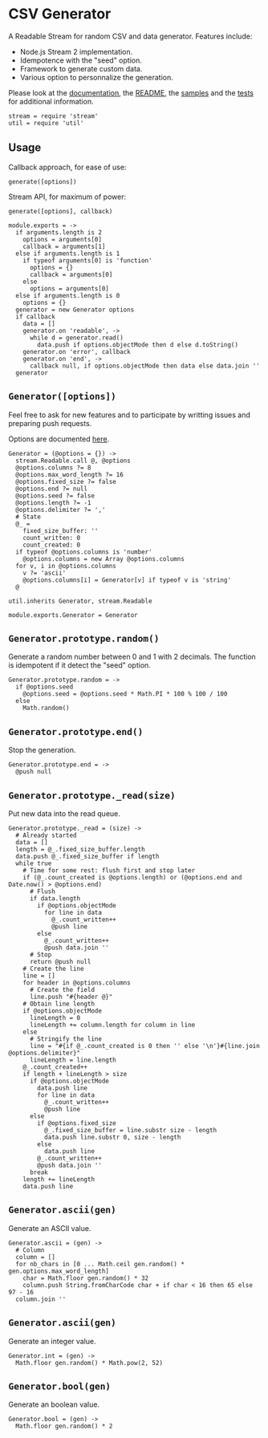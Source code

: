 

# CSV Generator

A Readable Stream for random CSV and data generator. Features include:   

*   Node.js Stream 2 implementation.   
*   Idempotence with the "seed" option.    
*   Framework to generate custom data.   
*   Various option to personnalize the generation.   

Please look at the [documentation], the [README], the [samples] and the 
[tests] for additional information.

    stream = require 'stream'
    util = require 'util'

## Usage

Callback approach, for ease of use:   

`generate([options])`   

Stream API, for maximum of power:   

`generate([options], callback)`   

    module.exports = ->
      if arguments.length is 2
        options = arguments[0]
        callback = arguments[1]
      else if arguments.length is 1
        if typeof arguments[0] is 'function'
          options = {}
          callback = arguments[0]
        else 
          options = arguments[0]
      else if arguments.length is 0
        options = {}
      generator = new Generator options
      if callback
        data = []
        generator.on 'readable', ->
          while d = generator.read()
            data.push if options.objectMode then d else d.toString()
        generator.on 'error', callback
        generator.on 'end', ->
          callback null, if options.objectMode then data else data.join ''
      generator

## `Generator([options])`

Feel free to ask for new features and to participate by writting issues and 
preparing push requests.

Options are documented [here](http://csv.adaltas.com/generate/).

    Generator = (@options = {}) ->
      stream.Readable.call @, @options
      @options.columns ?= 8
      @options.max_word_length ?= 16
      @options.fixed_size ?= false
      @options.end ?= null
      @options.seed ?= false
      @options.length ?= -1
      @options.delimiter ?= ','
      # State
      @_ =
        fixed_size_buffer: ''
        count_written: 0
        count_created: 0
      if typeof @options.columns is 'number'
        @options.columns = new Array @options.columns
      for v, i in @options.columns
        v ?= 'ascii'
        @options.columns[i] = Generator[v] if typeof v is 'string'
      @

    util.inherits Generator, stream.Readable
    
    module.exports.Generator = Generator

## `Generator.prototype.random()`

Generate a random number between 0 and 1 with 2 decimals. The function is 
idempotent if it detect the "seed" option.

    Generator.prototype.random = ->
      if @options.seed
        @options.seed = @options.seed * Math.PI * 100 % 100 / 100
      else
        Math.random()

## `Generator.prototype.end()`

Stop the generation.

    Generator.prototype.end = ->
      @push null

## `Generator.prototype._read(size)`

Put new data into the read queue.

    Generator.prototype._read = (size) ->
      # Already started
      data = []
      length = @_.fixed_size_buffer.length
      data.push @_.fixed_size_buffer if length
      while true
        # Time for some rest: flush first and stop later
        if (@_.count_created is @options.length) or (@options.end and Date.now() > @options.end)
          # Flush
          if data.length
            if @options.objectMode
              for line in data
                @_.count_written++
                @push line
            else
              @_.count_written++
              @push data.join ''
          # Stop
          return @push null
        # Create the line
        line = []
        for header in @options.columns
          # Create the field
          line.push "#{header @}"
        # Obtain line length
        if @options.objectMode
          lineLength = 0
          lineLength += column.length for column in line
        else
          # Stringify the line
          line = "#{if @_.count_created is 0 then '' else '\n'}#{line.join @options.delimiter}"
          lineLength = line.length
        @_.count_created++
        if length + lineLength > size
          if @options.objectMode
            data.push line
            for line in data
              @_.count_written++
              @push line
          else
            if @options.fixed_size
              @_.fixed_size_buffer = line.substr size - length 
              data.push line.substr 0, size - length
            else
              data.push line
            @_.count_written++
            @push data.join ''
          break
        length += lineLength
        data.push line

## `Generator.ascii(gen)`

Generate an ASCII value.

    Generator.ascii = (gen) ->
      # Column
      column = []
      for nb_chars in [0 ... Math.ceil gen.random() * gen.options.max_word_length]
        char = Math.floor gen.random() * 32
        column.push String.fromCharCode char + if char < 16 then 65 else 97 - 16
      column.join ''

## `Generator.ascii(gen)`

Generate an integer value.

    Generator.int = (gen) ->
      Math.floor gen.random() * Math.pow(2, 52)

## `Generator.bool(gen)`

Generate an boolean value.

    Generator.bool = (gen) ->
      Math.floor gen.random() * 2

[documentation]: http://csv.adaltas.com/generate/
[readme]: https://github.com/wdavidw/node-csv-generate
[samples]: https://github.com/wdavidw/node-csv-generate/tree/master/samples
[tests]: https://github.com/wdavidw/node-csv-generate/tree/master/test
